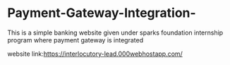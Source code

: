 # Payment-Gateway-Integration-
This is a simple banking website given under sparks foundation internship program where payment gateway is integrated

website link:https://interlocutory-lead.000webhostapp.com/

